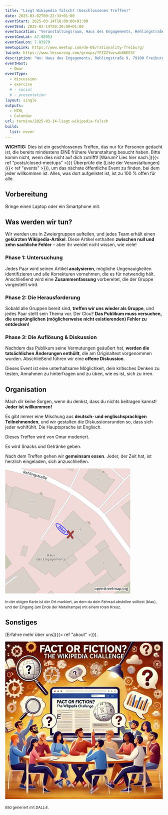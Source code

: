 ```yaml
---
title: "Liegt Wikipedia falsch? (Geschlossenes Treffen)"
date: 2025-03-02T09:22:33+01:00
eventStart: 2025-03-14T18:00:00+01:00
eventEnd: 2025-03-14T20:30:00+01:00
eventLocation: "Veranstaltungsraum, Haus des Engagements, Rehlingstraße 9, 79100 Freiburg"
eventGeoLat: 47.98953
eventGeoLon: 7.83979
meetupLink: https://www.meetup.com/de-DE/rationality-freiburg/
lwLink: https://www.lesswrong.com/groups/fFZZ2Ywzsab86EESY
description: "Wo: Haus des Engagements, Rehlingstraße 9, 79100 Freiburg. Wann: Freitag, 14. März 2025 um 18:00 Uhr MEZ."
eventHost:
  - Omar
eventType:
  - discussion
  - exercise
  # - social
  # - presentation
layout: single
outputs:
  - HTML
  - Calendar
url: termine/2025-03-14-liegt-wikipedia-falsch
build:
  list: never
---
```


**WICHTIG:** Dies ist ein geschlossenes Treffen, das nur für Personen gedacht ist, die bereits mindestens EINE frühere Veranstaltung besucht haben. Bitte komm nicht, wenn dies nicht auf dich zutrifft! [Warum? Lies hier nach.]({{< ref "posts/closed-meetups" >}}) Überprüfe die [Liste der Veranstaltungen]({{< ref "events" >}}), um das nächste öffentliche Event zu finden, bei dem jeder willkommen ist. Alles, was dort aufgelistet ist, ist zu 100 % offen für alle.


## Vorbereitung

Bringe einen Laptop oder ein Smartphone mit.


## Was werden wir tun?

Wir werden uns in Zweiergruppen aufteilen, und jedes Team erhält einen **gekürzten Wikipedia-Artikel**. Diese Artikel enthalten **zwischen null und zehn sachliche Fehler** – aber ihr werdet nicht wissen, wie viele!  

### **Phase 1: Untersuchung**  
Jedes Paar wird seinen Artikel **analysieren**, mögliche Ungenauigkeiten identifizieren und alle Korrekturen vornehmen, die es für notwendig hält. Anschließend wird eine **Zusammenfassung** vorbereitet, die der Gruppe vorgestellt wird.  

### **Phase 2: Die Herausforderung**  
Sobald alle Gruppen bereit sind, **treffen wir uns wieder als Gruppe**, und jedes Paar stellt sein Thema vor. Der Clou? **Das Publikum muss versuchen, die ursprünglichen (möglicherweise nicht existierenden) Fehler zu entdecken!**  

### **Phase 3: Die Auflösung & Diskussion**  
Nachdem das Publikum seine Vermutungen geäußert hat, **werden die tatsächlichen Änderungen enthüllt**, die am Originaltext vorgenommen wurden. Abschließend führen wir eine **offene Diskussion**.  

Dieses Event ist eine unterhaltsame Möglichkeit, dein kritisches Denken zu testen, Annahmen zu hinterfragen und zu üben, wie es ist, sich zu irren.


## Organisation

Mach dir keine Sorgen, wenn du denkst, dass du nichts beitragen kannst! **Jeder ist willkommen!**

Es gibt immer eine Mischung aus **deutsch- und englischsprachigen Teilnehmenden**, und wir gestalten die Diskussionsrunden so, dass sich jeder wohlfühlt. Die Hauptsprache ist Englisch.

Dieses Treffen wird von Omar moderiert.

Es wird Snacks und Getränke geben.

Nach dem Treffen gehen wir **gemeinsam essen**. Jeder, der Zeit hat, ist herzlich eingeladen, sich anzuschließen.

![Ort (Veranstaltungsraum, Haus des Engagements)](/images/hde-new-building-2.png)

<small>In der obigen Karte ist der Ort markiert, an dem du dein Fahrrad abstellen solltest (blau), und der Eingang (am Ende der Metallrampe) mit einem roten Kreuz.</small>


## Sonstiges

[Erfahre mehr über uns]({{< ref "about" >}}).

![Menschen besprechen einen Wikipedia Artikel](cover.webp "Menschen besprechen einen Wikipedia Artikel")

<small>Bild generiert mit _DALL·E_.</small>